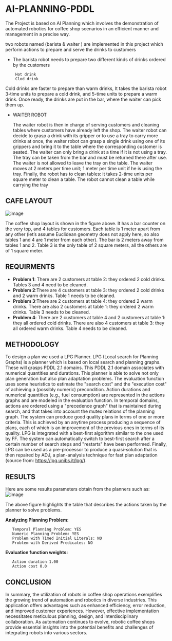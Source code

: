 # AI-PLANNING-PDDL
The Project is based on AI Planning which involves the demonstration of automated robotics for coffee shop scenarios in an efficient manner
and management in a precise way.

two robots named (barista & waiter ) are implemented in this project which perform actions to prepare and serve the drinks to customers

* The barista robot needs to prepare two different kinds of drinks ordered by the customers

       Hot drink 
       Clod drink

Cold drinks are faster to prepare than warm drinks, It takes the barista  robot 3-time units to prepare a cold drink, and 5-time units to prepare a warm drink. Once ready, the drinks are put in the bar, where the waiter can pick them up.

* WAITER ROBOT
  
     The waiter robot is then in charge of  serving customers and cleaning tables where customers have already left the shop.
     The waiter robot can decide to grasp a drink with its gripper or to use a tray to carry more drinks at once, the waiter robot can grasp a single drink using one of its grippers and bring it to the table where the corresponding customer is seated. The waiter can only bring a drink at a time if it is not using a tray. The tray can be taken from the bar and must be returned there after use. The waiter is not allowed to leave the tray on the table. The waiter moves at 2 meters per time unit; 1 meter per time unit if he is using the tray. Finally, the robot has to clean tables: it takes 2-time units per square meter to clean a table. The robot cannot clean a table while carrying the tray

## CAFE LAYOUT
![image](https://github.com/furqan41/AI-PALNNING-PDDL/assets/105802251/09e92b98-d5ff-4eda-9f76-457abbee8a75)

The coffee shop layout is shown in the figure above. It has a bar counter on the very top, and 4 tables for customers. Each table is 1 meter apart from any other (let’s assume Euclidean geometry does not apply here, so also tables 1 and 4 are 1 meter from each other). The bar is 2 meters away from tables 1 and 2. Table 3 is the only table of 2 square meters, all the others are of 1 square meter. 

## REQUIRMENTS
* **Problem 1**: There are 2 customers at table 2: they ordered 2 cold drinks. Tables 3 and 4 need to be cleaned. 
* **Problem 2**:There are 4 customers at table 3: they ordered 2 cold drinks and 2 warm drinks. Table 1 needs to be cleaned. 
* **Problem 3**:There are 2 customers at table 4: they ordered 2 warm drinks. There are also 2 customers at table 1: they ordered 2 warm drinks. Table 3 needs to be cleaned.
* **Problem 4**: There are 2 customers at table 4 and 2 customers at table 1: they all ordered cold drinks. There are also 4 customers at table 3: they all ordered warm drinks. Table 4 needs to be cleaned.

## METHODOLOGY
To design a plan we used a LPG Planner. LPG (Local search for Planning Graphs) is a planner which is based on local search and planning graphs. These will grasps PDDL 2.1 domains. This PDDL 2.1 domain associates with numerical quantities and durations. This planner is able to solve not only plan generation but also plan adaptation problems. The evaluation function uses some heuristics to estimate the "search cost" and the "execution cost" of achieving a (possibly numeric) precondition. Action durations and numerical quantities (e.g., fuel consumption) are represented in the actions graphs and are modeled in the evaluation function. In temporal domains, actions are ordered using a "precedence graph" that is maintained during search, and that takes into account the mutex relations of the planning graph. The system can produce good quality plans in terms of one or more criteria. This is achieved by an anytime process producing a sequence of plans, each of which is an improvement of the previous ones in terms of its quality. LPG is integrated with a best-first algorithm similar to the one used by FF. The system can automatically switch to best-first search after a certain number of search steps and "restarts" have been performed. Finally, LPG can be used as a pre-processor to produce a quasi-solution that is then repaired by ADJ, a plan-analysis technique for fast plan adaptation (source from: https://lpg.unibs.it/lpg/). 

## RESULTS
Here are some results parameters obtain from the planners such as:
![image](https://github.com/furqan41/AI-PALNNING-PDDL/assets/105802251/8bad0b17-c0ea-42cd-a8f2-eceb81881e5d)

The above figure highlights the table that describes the actions taken by the planner to solve problems.

**Analyzing Planning Problem:**

       Temporal Planning Problem: YES
       Numeric Planning Problem: YES
       Problem with Timed Initial Literals: NO
       Problem with Derived Predicates: NO

**Evaluation function weights:**

       Action duration 1.00
       Action cost 0.0


## CONCLUSION
In summary, the utilization of robots in coffee shop operations exemplifies the growing trend of automation and robotics in diverse industries. This application offers advantages such as enhanced efficiency, error reduction, and improved customer experiences. However, effective implementation necessitates meticulous planning, design, and interdisciplinary collaboration. As automation continues to evolve, robotic coffee shops provide essential insights into the potential benefits and challenges of integrating robots into various sectors.
